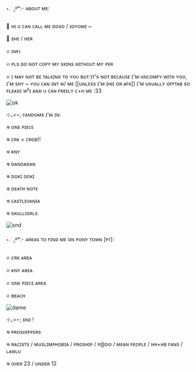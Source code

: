 
⋆.ೃ࿔*:･ ᴀʙᴏᴜᴛ ᴍᴇ:

🪼 ʜɪ ᴜ ᴄᴀɴ ᴄᴀʟʟ ᴍᴇ ᴅᴏsᴏ / ɪᴏʏᴏᴍɪ ~

🪼 sʜᴇ / ʜᴇʀ

𔓘 ɪɴғᴊ

𔓘 ᴘʟs ᴅᴏ ɴᴏᴛ ᴄᴏᴘʏ ᴍʏ sᴋɪɴs ᴡɪᴛʜᴏᴜᴛ ᴍʏ ᴘᴇʀ

𔓘 ɪ ᴍᴀʏ ɴᴏᴛ ʙᴇ ᴛᴀʟᴋɪɴɢ ᴛᴏ ʏᴏᴜ ʙᴜᴛ ɪᴛ's ɴᴏᴛ ʙᴇᴄᴀᴜsᴇ ɪ'ᴍ ᴜɴᴄᴏᴍғʏ ᴡɪᴛʜ ʏᴏᴜ, ɪ'ᴍ sʜʏ ~ ʏᴏᴜ ᴄᴀɴ ɪɴᴛ ᴡ/ ᴍᴇ [[ᴜɴʟᴇss ɪ'ᴍ ᴅɴɪ ᴏʀ ᴀғᴋ]] ɪ'ᴍ ᴜsᴜᴀʟʟʏ ᴏғғᴛᴀʙ sᴏ ᴘʟᴇᴀsᴇ ᴡ²ɪ ᴀɴᴅ ᴜ ᴄᴀɴ ғʀᴇᴇʟʏ ᴄ+ʜ ᴍᴇ :33

![ok](https://github.com/user-attachments/assets/4a1ff8bf-06a6-458d-9348-2caf146bf0d9)

⊹₊⟡⋆; ꜰᴀɴᴅᴏᴍs ɪ'ᴍ ɪɴ:

𖦹 ᴏɴᴇ ᴘɪᴇᴄᴇ

𖦹 ᴄʀᴋ + ᴄʀᴏʙ!!

𖦹 ᴋɴʏ

𖦹 ᴅᴀɴᴅᴀᴅᴀɴ

𖦹 ᴅᴏᴋɪ ᴅᴏᴋɪ

𖦹 ᴅᴇᴀᴛʜ ɴᴏᴛᴇ

𖦹 ᴄᴀsᴛʟᴇᴠᴀɴɪᴀ

𖦹 sᴋᴜʟʟɢɪʀʟs

![snd](https://github.com/user-attachments/assets/b396e6ed-2008-4460-9ebc-f92a32b90bae)

⋆.ೃ࿔*:･ ᴀʀᴇᴀs ᴛᴏ ғɪɴᴅ ᴍᴇ ᴏɴ ᴘᴏɴʏ ᴛᴏᴡɴ [ᴘᴛ]:

𔓘 ᴄʀᴋ ᴀʀᴇᴀ

𔓘 ᴋɴʏ ᴀʀᴇᴀ

𔓘 ᴏɴᴇ ᴘɪᴇᴄᴇ ᴀʀᴇᴀ

𔓘 ʙᴇᴀᴄʜ

![dame](https://github.com/user-attachments/assets/7f7be78a-a309-4da9-af34-c63c4df72c65)


⊹₊⟡⋆; ᴅɴɪ !

𖦹 ᴘʀᴏsʜɪᴘᴘᴇʀs

𖦹 ʀᴀᴄɪsᴛs / ᴍᴜsʟɪᴍᴘʜᴏʙɪᴀ / ᴘʀᴏsʜɪᴘ / ᴘ@ᴅᴏ / ᴍᴇᴀɴ ᴘᴇᴏᴘʟᴇ / ʜʜ+ʜʙ ғᴀɴs / ʟᴀᴡʟᴜ

𖦹 ᴏᴠᴇʀ 23 / ᴜɴᴅᴇʀ 12


